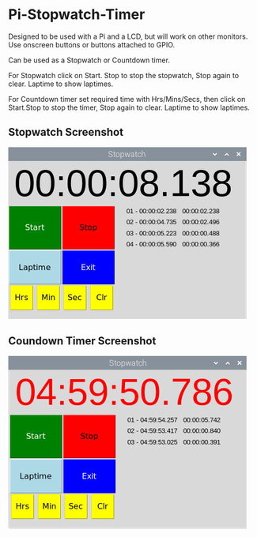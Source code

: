 # Pi-Stopwatch-Timer

Designed to be used with a Pi and a LCD, but will work on other monitors. Use onscreen buttons or buttons attached to GPIO.

Can be used as a Stopwatch or Countdown timer.

For Stopwatch click on Start. Stop to stop the stopwatch, Stop again to clear. Laptime to show laptimes.

For Countdown timer set required time with Hrs/Mins/Secs, then click on Start.Stop to stop the timer, Stop again to clear. Laptime to show laptimes.

## Stopwatch Screenshot

![screenshot](stopwatch.jpg)

## Coundown Timer Screenshot

![screenshot](timer.jpg)
